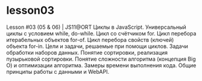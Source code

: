 # lesson03
Lesson #03 (05 &amp; 06) | JS11@ORT Циклы в JavaScript. Универсальный циклы с условием while, do-while. Цикл со счётчиком for. Цикл перебора итерабельных объектов for-of. Цикл перебора свойств (ключей) объекта for-in. Цели и задачи, решаемые при помощи циклов. Задачи обработки наборов данных. Понятие сортировки, реализация пузырьковой сортировки. Понятие сложности алгоритма (концепция Big O) и оптимизации алгоритма. Замеры времени выполнения кода. Общие принципы работы с данными и WebAPI.
